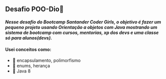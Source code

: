 ## Desafio POO-Dio🥸 

#### *Nesse desafio do Bootcamp Santander Coder Girls, o objetivo é fazer um pequeno projeto usando Orientação a objetos com Java mostrando um sistema de bootcamp com cursos, mentorias, xp dos devs e uma classe só para alunos(devs).*

#### Usei conceitos como:  

- 🧠 encapsulamento, polimorfismo
- 🧠 enums, herança
- 🧠 Java 8
